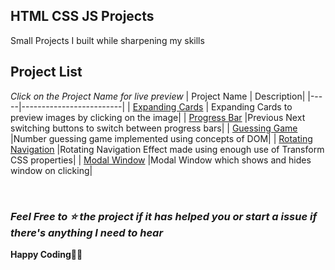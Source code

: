 ## HTML CSS JS Projects

Small Projects I built while sharpening my skills

## Project List

_Click on the Project Name for live preview_
| Project Name | Description|
|-----|-------------------------|
| [Expanding Cards](https://bibekdhkl.github.io/HTMl-CSS-JS-Projects/Expanding_Cards/) | Expanding Cards to preview images by clicking on the image|
| [Progress Bar](https://bibekdhkl.github.io/HTMl-CSS-JS-Projects/Progress_Bar/) |Previous Next switching buttons to switch between progress bars|
| [Guessing Game](https://bibekdhkl.github.io/HTMl-CSS-JS-Projects/Guessing_Game/) |Number guessing game implemented using concepts of DOM|
| [Rotating Navigation](https://bibekdhkl.github.io/HTMl-CSS-JS-Projects/Rotating_Nav/) |Rotating Navigation Effect made using enough use of Transform CSS properties|
| [Modal Window](https://bibekdhkl.github.io/HTMl-CSS-JS-Projects/Modal_Window/) |Modal Window which shows and hides window on clicking|
<!-- | [PROJECT_N](https://bibekdhkl.github.io/HTMl-CSS-JS-Projects/Expanding_Cards/) |PROJ_DESC| -->

<br>

### _Feel Free to ⭐️ the project if it has helped you or start a issue if there's anything I need to hear_

**Happy Coding👨‍💻**
